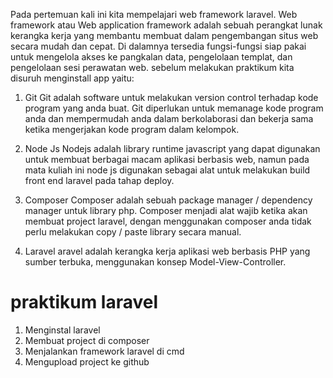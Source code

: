 
Pada pertemuan kali ini kita mempelajari web framework laravel. Web framework atau Web application framework adalah sebuah perangkat lunak kerangka kerja yang membantu membuat dalam pengembangan situs web secara mudah dan cepat. Di dalamnya tersedia fungsi-fungsi siap pakai untuk mengelola akses ke pangkalan data, pengelolaan templat, dan pengelolaan sesi
perawatan web. 
sebelum melakukan praktikum kita disuruh menginstall app yaitu:
1. Git
    Git adalah software untuk melakukan version control terhadap kode program yang anda buat. Git diperlukan untuk memanage kode program anda dan mempermudah anda dalam berkolaborasi dan bekerja sama ketika mengerjakan kode program dalam kelompok. 

2. Node Js
    Nodejs adalah library runtime javascript yang dapat digunakan untuk membuat berbagai macam aplikasi berbasis web, namun pada mata kuliah ini node js digunakan sebagai alat untuk melakukan build front end laravel pada tahap deploy.

3. Composer
    Composer adalah sebuah package manager / dependency manager untuk library php. Composer menjadi alat wajib ketika akan membuat project laravel, dengan menggunakan composer anda tidak perlu melakukan copy / paste library secara manual.

4. Laravel
    aravel adalah kerangka kerja aplikasi web berbasis PHP yang sumber terbuka, menggunakan konsep Model-View-Controller.

# praktikum laravel
1. Menginstal laravel
2. Membuat project di composer
3. Menjalankan framework laravel di cmd
4. Mengupload project ke github
